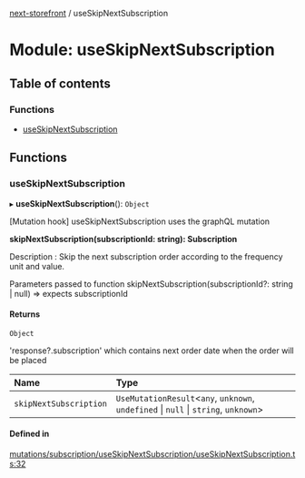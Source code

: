 [next-storefront](../README.md) / useSkipNextSubscription

# Module: useSkipNextSubscription

## Table of contents

### Functions

- [useSkipNextSubscription](useSkipNextSubscription.md#useskipnextsubscription)

## Functions

### useSkipNextSubscription

▸ **useSkipNextSubscription**(): `Object`

[Mutation hook] useSkipNextSubscription uses the graphQL mutation

<b>skipNextSubscription(subscriptionId: string): Subscription</b>

Description : Skip the next subscription order according to the frequency unit and value.

Parameters passed to function skipNextSubscription(subscriptionId?: string | null) => expects subscriptionId

#### Returns

`Object`

'response?.subscription' which contains next order date when the order will be placed

| Name                   | Type                                                                                 |
| :--------------------- | :----------------------------------------------------------------------------------- |
| `skipNextSubscription` | `UseMutationResult`<`any`, `unknown`, `undefined` \| `null` \| `string`, `unknown`\> |

#### Defined in

[mutations/subscription/useSkipNextSubscription/useSkipNextSubscription.ts:32](https://github.com/KiboSoftware/nextjs-storefront/blob/474c22ea/hooks/mutations/subscription/useSkipNextSubscription/useSkipNextSubscription.ts#L32)

